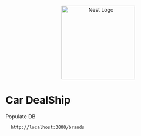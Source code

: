 <p align="center">
  <a href="http://nestjs.com/" target="blank"><img src="https://nestjs.com/img/logo-small.svg" width="200" alt="Nest Logo" /></a>
</p>

  # Car DealShip

  Populate DB

  ```
    http://localhost:3000/brands
  ```
